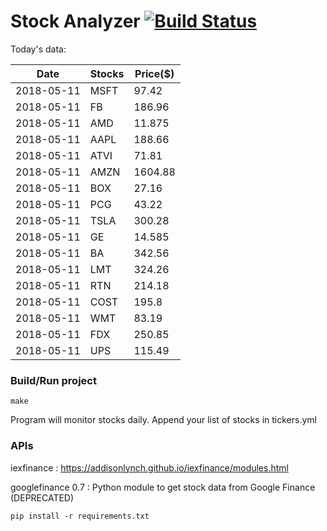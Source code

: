 # Stock Analyzer [![Build Status](https://travis-ci.org/ogoyal/StockAnalyzer.svg?branch=master)](https://travis-ci.org/ogoyal/StockAnalyzer)

Today's data:

| Date| Stocks| Price($) | 
| --- | --- | ---  | 
| 2018-05-11| MSFT| 97.42 | 
| 2018-05-11| FB| 186.96 | 
| 2018-05-11| AMD| 11.875 | 
| 2018-05-11| AAPL| 188.66 | 
| 2018-05-11| ATVI| 71.81 | 
| 2018-05-11| AMZN| 1604.88 | 
| 2018-05-11| BOX| 27.16 | 
| 2018-05-11| PCG| 43.22 | 
| 2018-05-11| TSLA| 300.28 | 
| 2018-05-11| GE| 14.585 | 
| 2018-05-11| BA| 342.56 | 
| 2018-05-11| LMT| 324.26 | 
| 2018-05-11| RTN| 214.18 | 
| 2018-05-11| COST| 195.8 | 
| 2018-05-11| WMT| 83.19 | 
| 2018-05-11| FDX| 250.85 | 
| 2018-05-11| UPS| 115.49 | 

### Build/Run project

```
make
```

Program will monitor stocks daily. Append your list of stocks in tickers.yml

### APIs
iexfinance : https://addisonlynch.github.io/iexfinance/modules.html

googlefinance 0.7 : Python module to get stock data from Google Finance (DEPRECATED)

```
pip install -r requirements.txt
```
